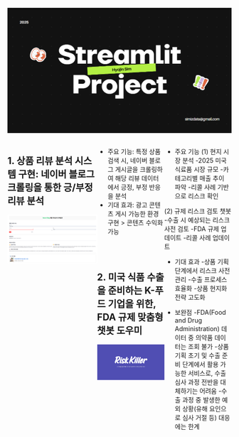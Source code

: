 
![메인 프로젝트 이미지](marketing.png)

<div style="display: flex; justify-content: space-between;">
<div style="width: 40%;">


## 1. 상품 리뷰 분석 시스템 구현: 네이버 블로그 크롤링을 통한 긍/부정 리뷰 분석

![프로젝트2 이미지](subportfolio1.png)
</div>
<div style="width: 30%;">
  
* 주요 기능: 특정 상품 검색 시, 네이버 블로그 게시글을 크롤링하여 해당 리뷰 데이터에서 긍정, 부정 반응을 분석
* 기대 효과: 광고 콘텐츠 게시 가능한 환경 구현 > 콘텐츠 수익화 가능
<br>
<br>

## 2. 미국 식품 수출을 준비하는 K-푸드 기업을 위한, FDA 규제 맞춤형 챗봇 도우미
 

![프로젝트2 이미지](Risk_killer.png)
</div>
<div style="width: 30%;">
  
* 주요 기능
(1) 현지 시장 분석
-2025 미국 식료품 시장 규모
-카테고리별 매출 추이 파악
-리콜 사례 기반으로 리스크 확인

(2) 규제 리스크 검토 챗봇
-수출 시 예상되는 리스크 사전 검토
-FDA 규제 업데이트
-리콜 사례 업데이트

* 기대 효과
-상품 기획 단계에서 리스크 사전 관리
-수출 프로세스 효율화
-상품 현지화 전략 고도화

* 보완점
-FDA(Food and Drug Administration) 데이터 중  의약품 데이터는 조회 불가
-상품 기획 초기 및 수출 준비 단계에서 활용 가능한 서비스로, 
수출 심사 과정 전반을 대체하기는 어려움
-수출 과정 중 발생한 예외 상황(유해 요인으로 심사 거절 등) 대응에는  한계
